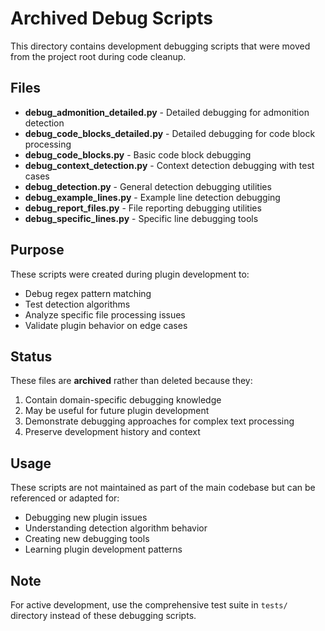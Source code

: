 # Archived Debug Scripts

This directory contains development debugging scripts that were moved from the project root during code cleanup.

## Files

- **debug_admonition_detailed.py** - Detailed debugging for admonition detection
- **debug_code_blocks_detailed.py** - Detailed debugging for code block processing  
- **debug_code_blocks.py** - Basic code block debugging
- **debug_context_detection.py** - Context detection debugging with test cases
- **debug_detection.py** - General detection debugging utilities
- **debug_example_lines.py** - Example line detection debugging
- **debug_report_files.py** - File reporting debugging utilities
- **debug_specific_lines.py** - Specific line debugging tools

## Purpose

These scripts were created during plugin development to:

- Debug regex pattern matching
- Test detection algorithms
- Analyze specific file processing issues
- Validate plugin behavior on edge cases

## Status

These files are **archived** rather than deleted because they:

1. Contain domain-specific debugging knowledge
2. May be useful for future plugin development
3. Demonstrate debugging approaches for complex text processing
4. Preserve development history and context

## Usage

These scripts are not maintained as part of the main codebase but can be referenced or adapted for:

- Debugging new plugin issues
- Understanding detection algorithm behavior
- Creating new debugging tools
- Learning plugin development patterns

## Note

For active development, use the comprehensive test suite in `tests/` directory instead of these debugging scripts.
